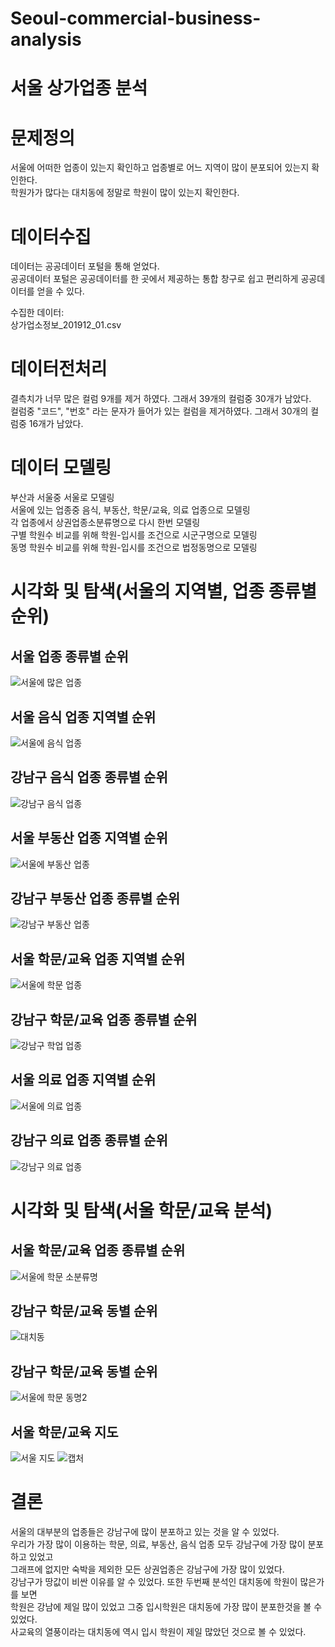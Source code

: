 # Seoul-commercial-business-analysis
# 서울 상가업종 분석
# 문제정의
서울에 어떠한 업종이 있는지 확인하고 업종별로 어느 지역이 많이 분포되어 있는지 확인한다.   
학원가가 많다는 대치동에 정말로 학원이 많이 있는지 확인한다.   
   
# 데이터수집
데이터는 공공데이터 포털을 통해 얻었다.   
공공데이터 포털은 공공데이터를 한 곳에서 제공하는 통합 창구로 쉽고 편리하게 공공데이터를 얻을 수 있다.   
   
수집한 데이터:   
상가업소정보_201912_01.csv

# 데이터전처리
결측치가 너무 많은 컬럼 9개를 제거 하였다. 그래서 39개의 컬럼중 30개가 남았다.   
컬럼중 "코드", "번호" 라는 문자가 들어가 있는 컬럼을 제거하였다. 그래서 30개의 컬럼중 16개가 남았다.
    
# 데이터 모델링
부산과 서울중 서울로 모델링   
서울에 있는 업종중 음식, 부동산, 학문/교육, 의료 업종으로 모델링   
각 업종에서 상권업종소분류명으로 다시 한번 모델링   
구별 학원수 비교를 위해 학원-입시를 조건으로 시군구명으로 모델링   
동명 학원수 비교를 위해 학원-입시를 조건으로 법정동명으로 모델링   

# 시각화 및 탐색(서울의 지역별, 업종 종류별 순위)
## 서울 업종 종류별 순위
![서울에 많은 업종](https://user-images.githubusercontent.com/59160781/100754708-bd0fc780-342e-11eb-879b-ea904aab3418.PNG)
   
## 서울 음식 업종 지역별 순위
![서울에 음식 업종](https://user-images.githubusercontent.com/59160781/100754829-db75c300-342e-11eb-8423-e0339c327605.PNG)
   
## 강남구 음식 업종 종류별 순위
![강남구 음식 업종](https://user-images.githubusercontent.com/59160781/100754896-edeffc80-342e-11eb-9a8b-48b790741c5e.PNG)
   
## 서울 부동산 업종 지역별 순위
![서울에 부동산 업종](https://user-images.githubusercontent.com/59160781/100754962-006a3600-342f-11eb-80fc-18bfb0fd01ee.PNG)
   

## 강남구 부동산 업종 종류별 순위
![강남구 부동산 업종](https://user-images.githubusercontent.com/59160781/100754996-0d872500-342f-11eb-8c27-f81830046810.PNG)
   
## 서울 학문/교육 업종 지역별 순위
![서울에 학문 업종](https://user-images.githubusercontent.com/59160781/100755086-242d7c00-342f-11eb-93a6-58418161be55.PNG)
   
## 강남구 학문/교육 업종 종류별 순위
![강남구 학업 업종](https://user-images.githubusercontent.com/59160781/100755248-52ab5700-342f-11eb-863b-fe107b3821e9.PNG)
   
## 서울 의료 업종 지역별 순위
![서울에 의료 업종](https://user-images.githubusercontent.com/59160781/100755288-5f2faf80-342f-11eb-9c7b-de515cd642b1.PNG)
   
## 강남구 의료 업종 종류별 순위
![강남구 의료 업종](https://user-images.githubusercontent.com/59160781/100755342-6e166200-342f-11eb-97f8-8eaccb448b4d.PNG)

# 시각화 및 탐색(서울 학문/교육 분석)
## 서울 학문/교육 업종 종류별 순위
![서울에 학문 소분류명](https://user-images.githubusercontent.com/59160781/100755598-b170d080-342f-11eb-8b9e-09bf7429c16f.PNG)
   
## 강남구 학문/교육 동별 순위
![대치동](https://user-images.githubusercontent.com/59160781/100755187-42937780-342f-11eb-8ed7-db2cf43a84c9.PNG)
   
## 강남구 학문/교육 동별 순위
![서울에 학문 동명2](https://user-images.githubusercontent.com/59160781/100755443-871f1300-342f-11eb-8128-de7c11740425.PNG)
   
## 서울 학문/교육 지도
![서울 지도](https://user-images.githubusercontent.com/59160781/100755951-0e6c8680-3430-11eb-83bc-ff092a89d853.PNG)
![캡처](https://user-images.githubusercontent.com/59160781/100984829-8cdf3a80-358e-11eb-9df4-88f353f3bd0a.PNG)


# 결론
서울의 대부분의 업종들은 강남구에 많이 분포하고 있는 것을 알 수 있었다.   
우리가 가장 많이 이용하는 학문, 의료, 부동산, 음식 업종 모두 강남구에 가장 많이 분포하고 있었고   
그래프에 없지만 숙박을 제외한 모든 상권업종은 강남구에 가장 많이 있었다.   
강남구가 땅값이 비싼 이유를 알 수 있었다.
또한 두번째 분석인 대치동에 학원이 많은가를 보면   
학원은 강남에 제일 많이 있었고 그중 입시학원은 대치동에 가장 많이 분포한것을 볼 수 있었다.   
사교육의 열풍이라는 대치동에 역시 입시 학원이 제일 많았던 것으로 볼 수 있었다.
